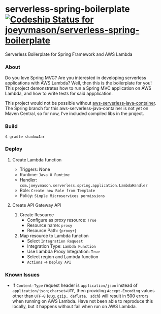 # serverless-spring-boilerplate [ ![Codeship Status for joeyvmason/serverless-spring-boilerplate](https://codeship.com/projects/40846020-bccc-0134-bc23-4ec7667e0bdc/status?branch=master)](https://codeship.com/projects/195929)

Serverless Boilerplate for Spring Framework and AWS Lambda

### About

Do you love Spring MVC? Are you interested in developing serverless applications with AWS Lambda? Well, then this is the boilerplate for you! This project demonstrates how to run a Spring MVC application on AWS Lambda, and how to write tests for said appplication. 

This project would not be possible without [aws-serverless-java-container](https://github.com/awslabs/aws-serverless-java-container). The Spring branch for this aws-serverless-java-container is not yet on Maven Central, so for now, I've included compiled libs in the project.

### Build

`$ gradle shadowJar`

### Deploy

1. Create Lambda function
	- Triggers: None
	- Runtime: `Java 8 Runtime`
	- Handler: `com.joeyvmason.serverless.spring.application.LambdaHandler`
	- Role: `Create new Role from Template`
	- Policy: `Simple Microservices permissions`

2. Create API Gateway API
	1. Create Resource
		- Configure as proxy resource: `True`
		- Resource name: `proxy`
		- Resource Path: `{proxy+}`
	2. Map resource to Lambda function
		- Select `Integration Request`
		- Integration Type: `Lambda Function`
		- Use Lambda Proxy Integration: `True`
		- Select region and Lambda function
		- `Actions` -> `Deploy API`

### Known Issues
- If `Content-Type` request header is `application/json` instead of `application/json;charset=UTF`, then providing `Accept-Encoding` values other than `UTF-8` (e.g. `gzip, deflate, sdch`) will result in 500 errors when running on AWS Lambda. Have not been able to reproduce this locally, but it happens without fail when run on AWS Lambda.
